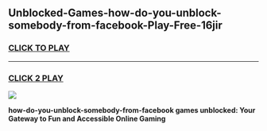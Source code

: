 
## Unblocked-Games-how-do-you-unblock-somebody-from-facebook-Play-Free-16jir
<h3>
<a href="https://premium76.site?title=how-do-you-unblock-somebody-from-facebook&ref=18A1">CLICK TO PLAY</a></h3>
<hr>

<h3>
<a href="https://premium76.site?title=how-do-you-unblock-somebody-from-facebook&ref=18A1">CLICK 2 PLAY</a>
  
</h3>

<a href="https://premium76.site?title=how-do-you-unblock-somebody-from-facebook&ref=18A1"><img src="https://clearcache.store/games.png"></a>


**how-do-you-unblock-somebody-from-facebook games unblocked: Your Gateway to Fun and Accessible Online Gaming**
